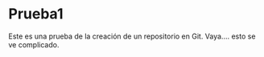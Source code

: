 # Prueba1

Este es una prueba de la creación de un repositorio en Git. Vaya.... esto se ve complicado.
